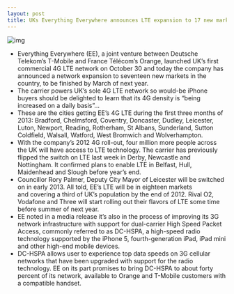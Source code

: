 ```yaml
---
layout: post
title: UKs Everything Everywhere announces LTE expansion to 17 new markets by March 2013
---
```

![img](http://media.idownloadblog.com/wp-content/uploads/2012/10/4G-EE-store-image-001.jpg)
* Everything Everywhere (EE), a joint venture between Deutsche Telekom’s T-Mobile and France Télécom’s Orange, launched UK’s first commercial 4G LTE network on October 30 and today the company has announced a network expansion to seventeen new markets in the country, to be finished by March of next year.
* The carrier powers UK’s sole 4G LTE network so would-be iPhone buyers should be delighted to learn that its 4G density is “being increased on a daily basis”…
* These are the cities getting EE’s 4G LTE during the first three months of 2013: Bradford, Chelmsford, Coventry, Doncaster, Dudley, Leicester, Luton, Newport, Reading, Rotherham, St Albans, Sunderland, Sutton Coldfield, Walsall, Watford, West Bromwich and Wolverhampton.
* With the company’s 2012 4G roll-out, four million more people across the UK will have access to LTE technology. The carrier has previously flipped the switch on LTE last week in Derby, Newcastle and Nottingham. It confirmed plans to enable LTE in Belfast, Hull, Maidenhead and Slough before year’s end.
* Councillor Rory Palmer, Deputy City Mayor of Leicester will be switched on in early 2013. All told, EE’s LTE will be in eighteen markets and covering a third of UK’s population by the end of 2012. Rival O2, Vodafone and Three will start rolling out their flavors of LTE some time before summer of next year.
* EE noted in a media release it’s also in the process of improving its 3G network infrastructure with support for dual-carrier High Speed Packet Access, commonly referred to as DC-HSPA, a high-speed radio technology supported by the iPhone 5, fourth-generation iPad, iPad mini and other high-end mobile devices.
* DC-HSPA allows user to experience top data speeds on 3G cellular networks that have been upgraded with support for the radio technology. EE on its part promises to bring DC-HSPA to about forty percent of its network, available to Orange and T-Mobile customers with a compatible handset.

